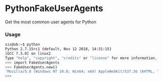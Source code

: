 # PythonFakeUserAgents
Get the most common user agents for Python

### Usage
```bash
six@ub:~$ python
Python 2.7.15rc1 (default, Nov 12 2018, 14:31:15) 
[GCC 7.3.0] on linux2
Type "help", "copyright", "credits" or "license" for more information.
>>> import FakeUserAgents
>>> FakeUserAgents.new()
'Mozilla/5.0 (Windows NT 10.0; Win64; x64) AppleWebKit/537.36 (KHTML, like Gecko) Chrome/39.0.2171.71 Safari/537.36 Edge/12.0'
>>> 
```
